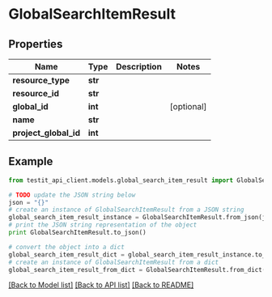# GlobalSearchItemResult


## Properties
Name | Type | Description | Notes
------------ | ------------- | ------------- | -------------
**resource_type** | **str** |  | 
**resource_id** | **str** |  | 
**global_id** | **int** |  | [optional] 
**name** | **str** |  | 
**project_global_id** | **int** |  | 

## Example

```python
from testit_api_client.models.global_search_item_result import GlobalSearchItemResult

# TODO update the JSON string below
json = "{}"
# create an instance of GlobalSearchItemResult from a JSON string
global_search_item_result_instance = GlobalSearchItemResult.from_json(json)
# print the JSON string representation of the object
print GlobalSearchItemResult.to_json()

# convert the object into a dict
global_search_item_result_dict = global_search_item_result_instance.to_dict()
# create an instance of GlobalSearchItemResult from a dict
global_search_item_result_from_dict = GlobalSearchItemResult.from_dict(global_search_item_result_dict)
```
[[Back to Model list]](../README.md#documentation-for-models) [[Back to API list]](../README.md#documentation-for-api-endpoints) [[Back to README]](../README.md)


